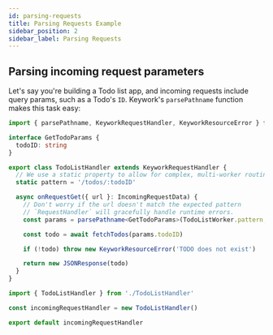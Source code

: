 ```yaml
---
id: parsing-requests
title: Parsing Requests Example
sidebar_position: 2
sidebar_label: Parsing Requests
---
```


## Parsing incoming request parameters

Let's say you're building a Todo list app, and incoming requests include
query params, such as a Todo's `ID`. Keywork's `parsePathname` function makes this task easy:

```ts title=./workers/TodoListHandler.ts
import { parsePathname, KeyworkRequestHandler, KeyworkResourceError } from 'keywork'

interface GetTodoParams {
  todoID: string
}

export class TodoListHandler extends KeyworkRequestHandler {
  // We use a static property to allow for complex, multi-worker routing in later examples.
  static pattern = '/todos/:todoID'

  async onRequestGet({ url }: IncomingRequestData) {
    // Don't worry if the url doesn't match the expected pattern
    // `RequestHandler` will gracefully handle runtime errors.
    const params = parsePathname<GetTodoParams>(TodoListWorker.pattern, url)

    const todo = await fetchTodos(params.todoID)

    if (!todo) throw new KeyworkResourceError('TODO does not exist')

    return new JSONResponse(todo)
  }
}
```

```ts title=workers/_worker.ts
import { TodoListHandler } from './TodoListHandler'

const incomingRequestHandler = new TodoListHandler()

export default incomingRequestHandler
```
